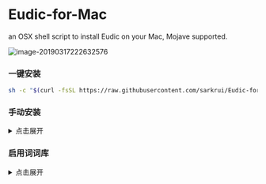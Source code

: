 # Eudic-for-Mac
an OSX shell script to install Eudic on your Mac, Mojave supported.

![image-20190317222632576](https://i.imgur.com/QUPZKPt.png)

### 一键安装

```bash
sh -c "$(curl -fsSL https://raw.githubusercontent.com/sarkrui/Eudic-for-Mac/master/Eudic)"
```



### 手动安装

<details>
  <summary>点击展开</summary>
  1. 克隆库
   > git clone https://github.com/sarkrui/Eudic-for-Mac.git
2. 更改工作路径
   > cd Eudic-for-Mac
3. 执行脚本
   > chmod +x Eudic && ./Eudic
4. 添加第三方 mdict 词典
   -  下载 [牛津高阶 mdict 词库](https://github.com/sarkrui/Eudic-for-Mac/releases/download/1.0.1/Oxford_mdict.zip) 
   -  解压压缩包
   -  将 `mdict` 文件拖拽进欧路词典的`词典管理`页面
</details>


### 启用词词库

<details>
  <summary>点击展开</summary>
  <img src="https://i.imgur.com/Xy9lUcB.png" alt="image-20200818182209777" style="zoom:40%;" />
  <img src="https://i.imgur.com/K8JDSud.png" alt="image-20200818182352595" style="zoom:40%;" />
</details>





